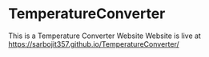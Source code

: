 # TemperatureConverter
This is a Temperature Converter Website
Website is live at https://sarbojit357.github.io/TemperatureConverter/
